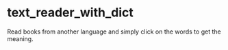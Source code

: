 # text_reader_with_dict
Read books from another language and simply click on the words to get the meaning.
